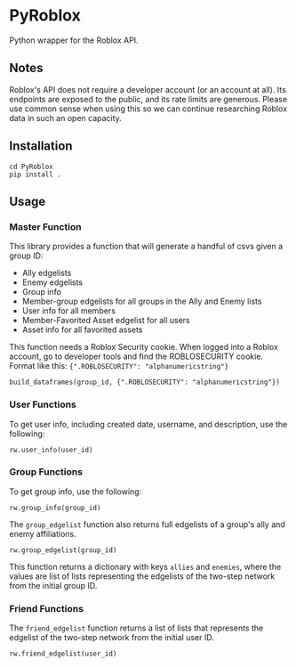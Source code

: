 # PyRoblox
Python wrapper for the Roblox API.

## Notes
Roblox's API does not require a developer account (or an account at all). Its endpoints are exposed to the public, and its rate limits are generous. Please use common sense when using this so we can continue researching Roblox data in such an open capacity.

## Installation

```git clone https://github.com/CTEC-MIIS/PyRoblox
cd PyRoblox
pip install .
```

## Usage
### Master Function
This library provides a function that will generate a handful of csvs given a group ID:
* Ally edgelists 
* Enemy edgelists
* Group info
* Member-group edgelists for all groups in the Ally and Enemy lists
* User info for all members
* Member-Favorited Asset edgelist for all users
* Asset info for all favorited assets

This function needs a Roblox Security cookie. When logged into a Roblox account, go to developer tools and find the ROBLOSECURITY cookie. Format like this: `{".ROBLOSECURITY": "alphanumericstring"}`

```build_dataframes(group_id, {".ROBLOSECURITY": "alphanumericstring"})```

### User Functions

To get user info, including created date, username, and description, use the following:

```from PyRoblox import robloxwrapper as rw
rw.user_info(user_id)
```

### Group Functions

To get group info, use the following:

```from PyRoblox import robloxwrapper as rw
rw.group_info(group_id)
```

The `group_edgelist` function also returns full edgelists of a group's ally and enemy affiliations. 

```rw.group_edgelist(group_id)```

This function returns a dictionary with keys `allies` and `enemies`, where the values are list of lists representing the edgelists of the two-step network from the initial group ID.

### Friend Functions

The `friend_edgelist` function returns a list of lists that represents the edgelist of the two-step network from the initial user ID. 

```from PyRoblox import robloxwrapper as rw
rw.friend_edgelist(user_id)
```
